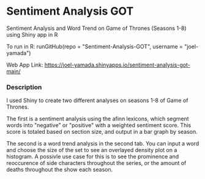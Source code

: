 # Sentiment Analysis GOT
Sentiment Analysis and Word Trend on Game of Thrones (Seasons 1-8) using Shiny app in R

To run in R:
runGitHub(repo = "Sentiment-Analysis-GOT", username = "joel-yamada")

Web App Link:
https://joel-yamada.shinyapps.io/sentiment-analysis-got-main/

### Description
I used Shiny to create two different analyses on seasons 1-8 of Game of Thrones. 

The first is a sentiment analysis using the afinn lexicons, which segment words into "negative" or "positive" with a weighted sentiment score. This score is totaled based on section size, and output in a bar graph by season.

The second is a word trend analysis in the second tab. You can input a word and choose the size of the set to see an overlayed density plot on a histogram. A possivle use case for this is to see the prominence and reoccurence of side characters throughout the series, or the amount of deaths throughout the show each season.

